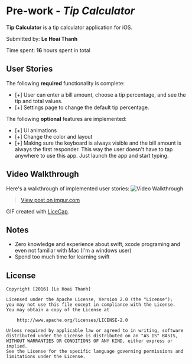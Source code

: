 # Pre-work - *Tip Calculator*

**Tip Calculator** is a tip calculator application for iOS.

Submitted by: **Le Hoai Thanh**

Time spent: **16** hours spent in total

## User Stories

The following **required** functionality is complete:

* [+] User can enter a bill amount, choose a tip percentage, and see the tip and total values.
* [+] Settings page to change the default tip percentage.

The following **optional** features are implemented:
* [+] UI animations
* [+] Change the color and layout
* [+] Making sure the keyboard is always visible and the bill amount is always the first responder. This way the user doesn't have to tap anywhere to use this app. Just launch the app and start typing.

## Video Walkthrough 

Here's a walkthrough of implemented user stories:
<img src='https://imgur.com/7w9hYib.gif' title='Video Walkthrough' width='' alt='Video Walkthrough' />

<blockquote class="imgur-embed-pub" lang="en" data-id="7w9hYib"><a href="//imgur.com/7w9hYib">View post on imgur.com</a></blockquote>
<script async src="//s.imgur.com/min/embed.js" charset="utf-8"></script>

GIF created with [LiceCap](http://www.cockos.com/licecap/).

## Notes

- Zero knowledge and experience about swift, xcode programing and even not familiar with Mac (I'm a windows user)
- Spend too much time for learning swift

## License

    Copyright [2016] [Le Hoai Thanh]

    Licensed under the Apache License, Version 2.0 (the "License");
    you may not use this file except in compliance with the License.
    You may obtain a copy of the License at

        http://www.apache.org/licenses/LICENSE-2.0

    Unless required by applicable law or agreed to in writing, software
    distributed under the License is distributed on an "AS IS" BASIS,
    WITHOUT WARRANTIES OR CONDITIONS OF ANY KIND, either express or implied.
    See the License for the specific language governing permissions and
    limitations under the License.
